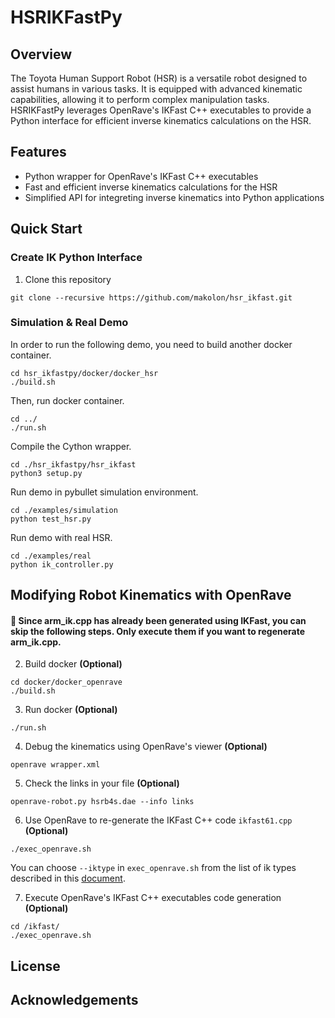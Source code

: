 # HSRIKFastPy
## Overview
The Toyota Human Support Robot (HSR) is a versatile robot designed to assist humans in various tasks. It is equipped with advanced kinematic capabilities, allowing it to perform complex manipulation tasks. HSRIKFastPy leverages OpenRave's IKFast C++ executables to provide a Python interface for efficient inverse kinematics calculations on the HSR.

## Features
- Python wrapper for OpenRave's IKFast C++ executables
- Fast and efficient inverse kinematics calculations for the HSR
- Simplified API for integreting inverse kinematics into Python applications

## Quick Start


### Create IK Python Interface

1. Clone this repository
```
git clone --recursive https://github.com/makolon/hsr_ikfast.git
```

### Simulation & Real Demo
In order to run the following demo, you need to build another docker container.
```
cd hsr_ikfastpy/docker/docker_hsr
./build.sh
```

Then, run docker container.
```
cd ../
./run.sh
```

Compile the Cython wrapper.
```
cd ./hsr_ikfastpy/hsr_ikfast
python3 setup.py
```

Run demo in pybullet simulation environment.
```
cd ./examples/simulation
python test_hsr.py 
```

Run demo with real HSR.
```
cd ./examples/real
python ik_controller.py
```

## Modifying Robot Kinematics with OpenRave
#### :construction: Since arm_ik.cpp has already been generated using IKFast, you can skip the following steps. Only execute them if you want to regenerate arm_ik.cpp.

2. Build docker **(Optional)**
```
cd docker/docker_openrave
./build.sh
```

3. Run docker **(Optional)**
```
./run.sh
```

4. Debug the kinematics using OpenRave's viewer **(Optional)**
```
openrave wrapper.xml
```

5. Check the links in your file **(Optional)**
```
openrave-robot.py hsrb4s.dae --info links
```

6. Use OpenRave to re-generate the IKFast C++ code `ikfast61.cpp` **(Optional)**
```
./exec_openrave.sh
```

You can choose `--iktype` in `exec_openrave.sh` from the list of ik types described in this [document](http://openrave.org/docs/latest_stable/openravepy/ikfast/#ik-types).

7. Execute OpenRave's IKFast C++ executables code generation **(Optional)**
```
cd /ikfast/
./exec_openrave.sh
```

## License

## Acknowledgements
